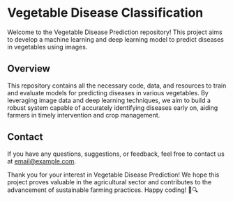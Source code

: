 # Vegetable Disease Classification

Welcome to the Vegetable Disease Prediction repository! This project aims to develop a machine learning and deep learning model to predict diseases in vegetables using images.

## Overview
This repository contains all the necessary code, data, and resources to train and evaluate models for predicting diseases in various vegetables. By leveraging image data and deep learning techniques, we aim to build a robust system capable of accurately identifying diseases early on, aiding farmers in timely intervention and crop management.

## Contact
If you have any questions, suggestions, or feedback, feel free to contact us at email@example.com.

Thank you for your interest in Vegetable Disease Prediction! We hope this project proves valuable in the agricultural sector and contributes to the advancement of sustainable farming practices. Happy coding! 🌱🔍
